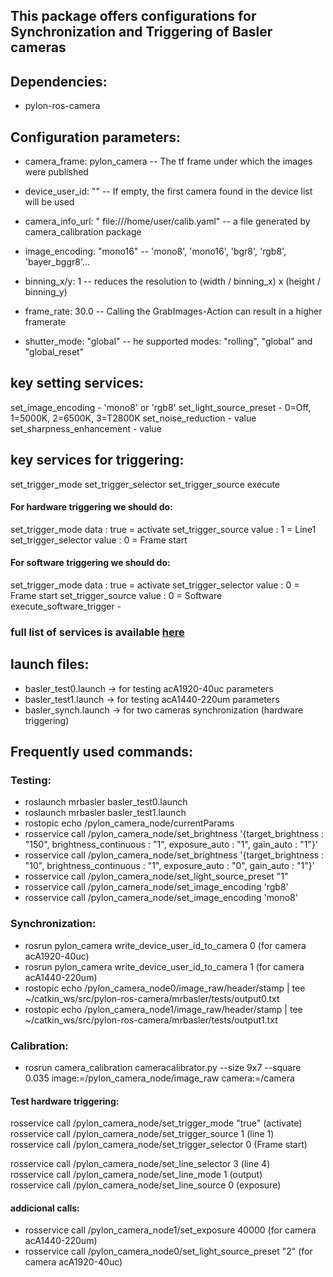 ## This package offers configurations for Synchronization and Triggering of Basler cameras

## Dependencies:
- pylon-ros-camera

## Configuration parameters:
- camera_frame: pylon_camera -- The tf frame under which the images were published

- device_user_id: "" -- If empty, the first camera found in the device list will be used

- camera_info_url: " file:///home/user/calib.yaml" -- a file generated by camera_calibration package

- image_encoding: "mono16" -- 'mono8', 'mono16', 'bgr8', 'rgb8', 'bayer_bggr8'...

- binning_x/y: 1 -- reduces the resolution to (width / binning_x) x (height / binning_y)

- frame_rate: 30.0 -- Calling the GrabImages-Action can result in a higher framerate

- shutter_mode: "global" -- he supported modes: "rolling", "global" and "global_reset"


## key setting services:
set_image_encoding - 'mono8' or 'rgb8'
set_light_source_preset - 0=Off, 1=5000K, 2=6500K, 3=T2800K
set_noise_reduction - value
set_sharpness_enhancement - value


## key services for triggering:
set_trigger_mode
set_trigger_selector
set_trigger_source
execute

#### For hardware triggering we should do:
set_trigger_mode data : true = activate
set_trigger_source value : 1 = Line1
set_trigger_selector value : 0 = Frame start

#### For software triggering we should do:
set_trigger_mode data : true = activate
set_trigger_selector value : 0 = Frame start
set_trigger_source value : 0 = Software
execute_software_trigger -

### full list of services is available [here](https://github.com/basler/pylon-ros-camera)

## launch files:
- basler_test0.launch  ->  for testing acA1920-40uc parameters
- basler_test1.launch  ->  for testing acA1440-220um parameters
- basler_synch.launch  ->  for two cameras synchronization (hardware triggering)

## Frequently used commands:
### Testing:
- roslaunch mrbasler basler_test0.launch 
- roslaunch mrbasler basler_test1.launch 
- rostopic echo /pylon_camera_node/currentParams
- rosservice call /pylon_camera_node/set_brightness '{target_brightness : "150", brightness_continuous : "1", exposure_auto : "1", gain_auto : "1"}'
- rosservice call /pylon_camera_node/set_brightness '{target_brightness : "10", brightness_continuous : "1", exposure_auto : "0", gain_auto : "1"}'
- rosservice call /pylon_camera_node/set_light_source_preset "1"
- rosservice call /pylon_camera_node/set_image_encoding 'rgb8'
- rosservice call /pylon_camera_node/set_image_encoding 'mono8'

### Synchronization:
- rosrun pylon_camera write_device_user_id_to_camera 0 (for camera acA1920-40uc)
- rosrun pylon_camera write_device_user_id_to_camera 1 (for camera acA1440-220um)
- rostopic echo /pylon_camera_node0/image_raw/header/stamp | tee ~/catkin_ws/src/pylon-ros-camera/mrbasler/tests/output0.txt
- rostopic echo /pylon_camera_node1/image_raw/header/stamp | tee ~/catkin_ws/src/pylon-ros-camera/mrbasler/tests/output1.txt

### Calibration:
- rosrun camera_calibration cameracalibrator.py --size 9x7 --square 0.035 image:=/pylon_camera_node/image_raw camera:=/camera

#### Test hardware triggering:

rosservice call /pylon_camera_node/set_trigger_mode "true"  (activate)  
rosservice call /pylon_camera_node/set_trigger_source 1     (line 1)  
rosservice call /pylon_camera_node/set_trigger_selector 0   (Frame start)  

rosservice call /pylon_camera_node/set_line_selector 3      (line 4)  
rosservice call /pylon_camera_node/set_line_mode 1          (output)  
rosservice call /pylon_camera_node/set_line_source 0        (exposure)  

#### addicional calls:
- rosservice call /pylon_camera_node1/set_exposure 40000            (for camera acA1440-220um)
- rosservice call /pylon_camera_node0/set_light_source_preset "2"   (for camera acA1920-40uc)
